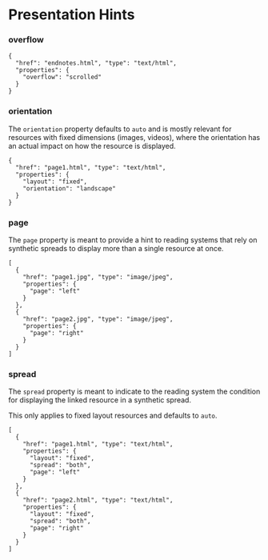 # Presentation Hints


### overflow

```
{
  "href": "endnotes.html", "type": "text/html",
  "properties": {
    "overflow": "scrolled"
  }
}
```

### orientation

The `orientation` property defaults to `auto` and is mostly relevant for resources with fixed dimensions (images, videos), where the orientation has an actual impact on how the resource is displayed.

```
{
  "href": "page1.html", "type": "text/html",
  "properties": {
    "layout": "fixed",
    "orientation": "landscape"
  }
}
```

### page

The `page` property is meant to provide a hint to reading systems that rely on synthetic spreads to display more than a single resource at once.


```
[
  {
    "href": "page1.jpg", "type": "image/jpeg",
    "properties": {
      "page": "left"
    }
  },
  {
    "href": "page2.jpg", "type": "image/jpeg",
    "properties": {
      "page": "right"
    }
  }
]
```

### spread

The `spread` property is meant to indicate to the reading system the condition for displaying the linked resource in a synthetic spread.

This only applies to fixed layout resources and defaults to `auto`.


```
[
  {
    "href": "page1.html", "type": "text/html",
    "properties": {
      "layout": "fixed",
      "spread": "both",
      "page": "left"
    }
  },
  {
    "href": "page2.html", "type": "text/html",
    "properties": {
      "layout": "fixed",
      "spread": "both",
      "page": "right"
    }
  }
]
```


